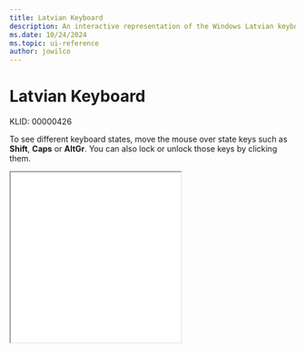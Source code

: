 ```yaml
---
title: Latvian Keyboard
description: An interactive representation of the Windows Latvian keyboard. To see different keyboard states, click or move the mouse over the state keys.
ms.date: 10/24/2024
ms.topic: ui-reference
author: jowilco
---
```


# Latvian Keyboard

KLID: 00000426

To see different keyboard states, move the mouse over state keys such as **Shift**, **Caps** or **AltGr**. You can also lock or unlock those keys by clicking them.

<iframe src="kbdlv.html" height="300"></iframe>
